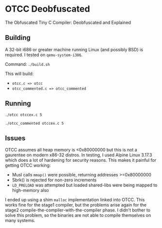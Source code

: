# OTCC Deobfuscated

The Obfuscated Tiny C Compiler: Deobfuscated and Explained

## Building

A 32-bit i686 or greater machine running Linux (and possibly BSD) is required. I tested on `qemu-system-i386`.

Command: `./build.sh`

This will build:

- `otcc.c => otcc`
- `otcc_commented.c => otcc_commented`

## Running

`./otcc otccex.c 5`

`./otcc_commented otccex.c 5`

## Issues

OTCC assumes all heap memory is <0x80000000 but this is not a gaurentee on modern x86-32 distros. In testing, I used Alpine Linux 3.17.3 which does a lot of hardening for security reasons. This makes it painful for getting OTCC working:

- Musl calls `mmap()` were possible, returning addresses >=0x80000000
- Sbrk() is rejected for non-zero increments
- `LD_PRELOAD` was attempted but loaded shared-libs were being mapped to high-memory also

I ended up using a shim `malloc` implementation linked into OTCC. This works fine for the stage1 compiler, but the problems arise again for the stage2 compile-the-compiler-with-the-compiler phase. I didn't bother to solve this problem, so the binaries are not able to compile themselves on many systems.

